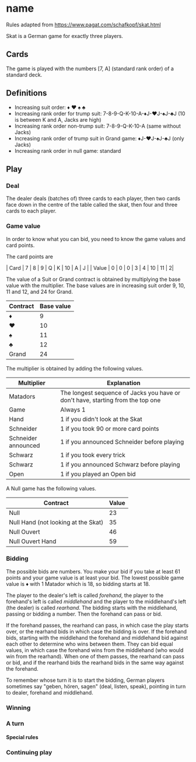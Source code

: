 # name

Rules adapted from https://www.pagat.com/schafkopf/skat.html

Skat is a German game for exactly three players.

## Cards

The game is played with the numbers \[7, A\] (standard rank order) of a standard deck.

## Definitions
* Increasing suit order: :diamonds: :hearts: :spades: :clubs: 
* Increasing rank order for trump suit: 7-8-9-Q-K-10-A-:diamonds:J-:hearts:J-:spades:J-:clubs:J (10 is between K and A, Jacks are high)
* Increasing rank order non-trump suit: 7-8-9-Q-K-10-A (same without Jacks)
* Increasing rank order of trump suit in Grand game: :diamonds:J-:hearts:J-:spades:J-:clubs:J (only Jacks)
* Increasing rank order in null game: standard 

## Play

### Deal

The dealer deals (batches of) three cards to each player, then two cards face down in the centre of the table called the skat, then four and three cards to each player.

### Game value

In order to know what you can bid, you need to know the game values and card points.

The card points are

| Card  | 7 | 8 | 9 | Q | K | 10 | A | J |
| Value | 0 | 0 | 0 | 3 | 4 | 10 | 11 | 2|

The value of a Suit or Grand contract is obtained by multiplying the base value with the multiplier. The base values are in increasing suit order 9, 10, 11 and 12, and 24 for Grand.

| Contract | Base value |
|:---------|:---|
| :diamonds:         | 9           |
| :hearts:         | 10           |
| :spades:         | 11           |
| :clubs:         | 12           |
| Grand         | 24           |

The multiplier is obtained by adding the following values.

| Multiplier  | Explanation |
|---| --- |
| Matadors | The longest sequence of Jacks you have or don't have, starting from the top one |
| Game | Always 1 |
| Hand | 1 if you didn't look at the Skat |
| Schneider | 1 if you took 90 or more card points |
| Schneider announced | 1 if you announced Schneider before playing |
| Schwarz | 1 if you took every trick |
| Schwarz | 1 if you announced Schwarz before playing |
| Open | 1 if you played an Open bid |

A Null game has the following values.

| Contract | Value |
| --- | --- |
| Null | 23 |
| Null Hand (not looking at the Skat) | 35 |
| Null Ouvert | 46 |
| Null Ouvert Hand | 59 |

### Bidding

The possible bids are numbers.
You make your bid if you take at least 61 points and your game value is at least your bid.
The lowest possible game value is :diamonds: with 1 Matador which is 18, so bidding starts at 18.

The player to the dealer's left is called _forehand_, the player to the forehand's left is called _middlehand_ and the player to the middlehand's left (the dealer) is called _rearhand_.
The bidding starts with the middlehand, passing or bidding a number.
Then the forehand can pass or bid.

If the forehand passes, the rearhand can pass, in which case the play starts over, or the rearhand bids in which case the bidding is over.
If the forehand bids, starting with the middlehand the forehand and middlehand bid against each other to determine who wins between them.
They can bid equal values, in which case the forehand wins from the middlehand (who would win from the rearhand). 
When one of them passes, the rearhand can pass or bid, and if the rearhand bids the rearhand bids in the same way against the forehand.

To remember whose turn it is to start the bidding, German players sometimes say "geben, hören, sagen" (deal, listen, speak), pointing in turn to dealer, forehand and middlehand.

### Winning



### A turn

#### Special rules

### Continuing play

<!--What to do after play ends?-->